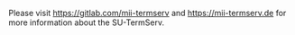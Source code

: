Please visit https://gitlab.com/mii-termserv and https://mii-termserv.de for more information about the SU-TermServ.
